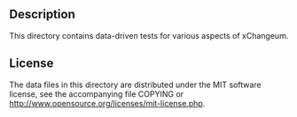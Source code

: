 Description
------------

This directory contains data-driven tests for various aspects of xChangeum.

License
--------

The data files in this directory are distributed under the MIT software
license, see the accompanying file COPYING or
http://www.opensource.org/licenses/mit-license.php.

